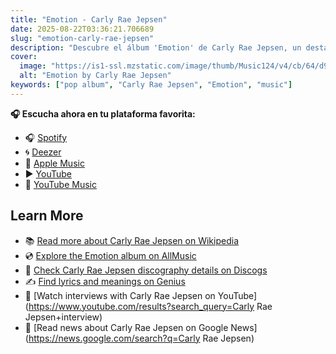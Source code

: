 ```yaml
---
title: "Emotion - Carly Rae Jepsen"
date: 2025-08-22T03:36:21.706689
slug: "emotion-carly-rae-jepsen"
description: "Descubre el álbum 'Emotion' de Carly Rae Jepsen, un destacado de la música pop."
cover:
  image: "https://is1-ssl.mzstatic.com/image/thumb/Music124/v4/cb/64/d9/cb64d953-3fc9-4c41-565c-5c9f510be59c/20UMGIM69423.rgb.jpg/500x500bb.jpg"
  alt: "Emotion by Carly Rae Jepsen"
keywords: ["pop album", "Carly Rae Jepsen", "Emotion", "music"]
---
```






**🎧 Escucha ahora en tu plataforma favorita:**

- 🎧 [Spotify](https://open.spotify.com/search/Emotion%20Carly%20Rae%20Jepsen)
- 🌀 [Deezer](https://www.deezer.com/search/Emotion%20Carly%20Rae%20Jepsen)
- 🍎 [Apple Music](https://music.apple.com/search?term=Emotion%20Carly%20Rae%20Jepsen)
- ▶️ [YouTube](https://www.youtube.com/results?search_query=Emotion%20Carly%20Rae%20Jepsen)
- 🎵 [YouTube Music](https://music.youtube.com/search?q=Emotion%20Carly%20Rae%20Jepsen)

## Learn More

- 📚 [Read more about Carly Rae Jepsen on Wikipedia](https://en.wikipedia.org/wiki/Carly+Rae+Jepsen)
- 💿 [Explore the Emotion album on AllMusic](https://www.allmusic.com/search/albums/Emotion)
- 📀 [Check Carly Rae Jepsen discography details on Discogs](https://www.discogs.com/search/?q=Emotion+Carly+Rae+Jepsen&type=all)
- ✍️ [Find lyrics and meanings on Genius](https://genius.com/search?q=Emotion%20Carly+Rae+Jepsen)
- 🎤 [Watch interviews with Carly Rae Jepsen on YouTube](https://www.youtube.com/results?search_query=Carly Rae Jepsen+interview)
- 📰 [Read news about Carly Rae Jepsen on Google News](https://news.google.com/search?q=Carly Rae Jepsen)